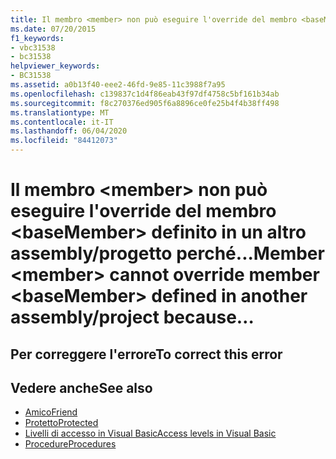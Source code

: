 ```yaml
---
title: Il membro <member> non può eseguire l'override del membro <baseMember> definito in latro assembly-progetto perché il modificatore di accesso 'Protected Friend' espande l'accessibilità. Usare 'Protected'.
ms.date: 07/20/2015
f1_keywords:
- vbc31538
- bc31538
helpviewer_keywords:
- BC31538
ms.assetid: a0b13f40-eee2-46fd-9e85-11c3988f7a95
ms.openlocfilehash: c139837c1d4f86eab43f97df4758c5bf161b34ab
ms.sourcegitcommit: f8c270376ed905f6a8896ce0fe25b4f4b38ff498
ms.translationtype: MT
ms.contentlocale: it-IT
ms.lasthandoff: 06/04/2020
ms.locfileid: "84412073"
---
```

# <a name="member-member-cannot-override-member-basemember-defined-in-another-assemblyproject-because"></a><span data-ttu-id="779c2-103">Il membro \<member> non può eseguire l'override del membro \<baseMember> definito in un altro assembly/progetto perché...</span><span class="sxs-lookup"><span data-stu-id="779c2-103">Member \<member> cannot override member \<baseMember> defined in another assembly/project because…</span></span>

## <a name="to-correct-this-error"></a><span data-ttu-id="779c2-104">Per correggere l'errore</span><span class="sxs-lookup"><span data-stu-id="779c2-104">To correct this error</span></span>

## <a name="see-also"></a><span data-ttu-id="779c2-105">Vedere anche</span><span class="sxs-lookup"><span data-stu-id="779c2-105">See also</span></span>

- [<span data-ttu-id="779c2-106">Amico</span><span class="sxs-lookup"><span data-stu-id="779c2-106">Friend</span></span>](../language-reference/modifiers/friend.md)
- [<span data-ttu-id="779c2-107">Protetto</span><span class="sxs-lookup"><span data-stu-id="779c2-107">Protected</span></span>](../language-reference/modifiers/protected.md)
- [<span data-ttu-id="779c2-108">Livelli di accesso in Visual Basic</span><span class="sxs-lookup"><span data-stu-id="779c2-108">Access levels in Visual Basic</span></span>](../programming-guide/language-features/declared-elements/access-levels.md)
- [<span data-ttu-id="779c2-109">Procedure</span><span class="sxs-lookup"><span data-stu-id="779c2-109">Procedures</span></span>](../programming-guide/language-features/procedures/index.md)
